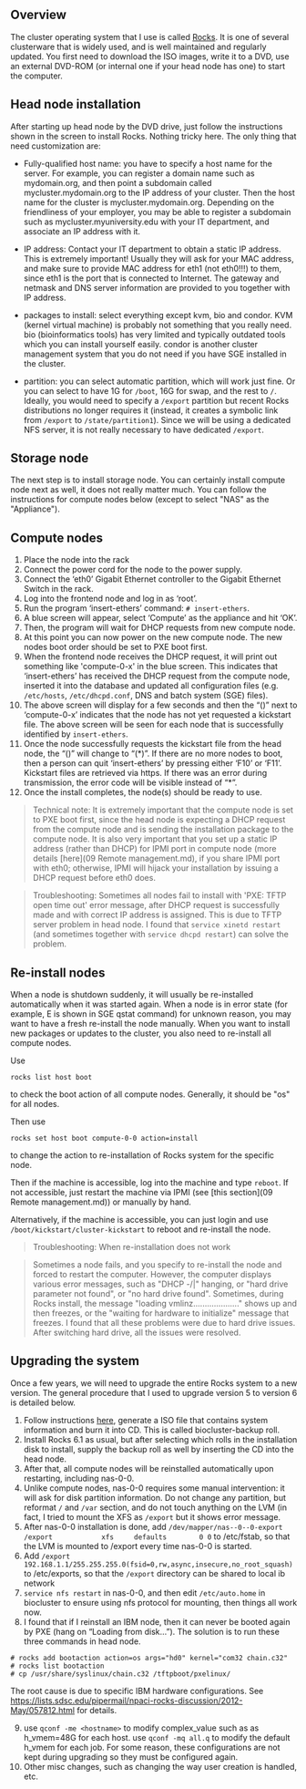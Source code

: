 ## Overview

The cluster operating system that I use is called [Rocks](http://www.rocksclusters.org/wordpress/). It is one of several clusterware that is widely used, and is well maintained and regularly updated. You first need to download the ISO images, write it to a DVD, use an external DVD-ROM (or internal one if your head node has one) to start the computer.

## Head node installation

After starting up head node by the DVD drive, just follow the instructions shown in the screen to install Rocks. Nothing tricky here. The only thing that need customization are:

- Fully-qualified host name: you have to specify a host name for the server. For example, you can register a domain name such as mydomain.org, and then point a subdomain called mycluster.mydomain.org to the IP address of your cluster. Then the host name for the cluster is mycluster.mydomain.org. Depending on the friendliness of your employer, you may be able to register a subdomain such as mycluster.myuniversity.edu with your IT department, and associate an IP address with it.

- IP address: Contact your IT department to obtain a static IP address. This is extremely important! Usually they will ask for your MAC address, and make sure to provide MAC address for eth1 (not eth0!!!) to them, since eth1 is the port that is connected to Internet. The gateway and netmask and DNS server information are provided to you together with IP address.

- packages to install: select everything except kvm, bio and condor. KVM (kernel virtual machine) is probably not something that you really need. bio (bioinformatics tools) has very limited and typically outdated tools which you can install yourself easily. condor is another cluster management system that you do not need if you have SGE installed in the cluster. 

- partition: you can select automatic partition, which will work just fine. Or you can select to have 1G for `/boot`, 16G for swap, and the rest to `/`. Ideally, you would need to specify a `/export` partition but recent Rocks distributions no longer requires it (instead, it creates a symbolic link from `/export` to `/state/partition1`). Since we will be using a dedicated NFS server, it is not really necessary to have dedicated `/export`.

## Storage node

The next step is to install storage node. You can certainly install compute node next as well, it does not really matter much. You can follow the instructions for compute nodes below (except to select "NAS" as the "Appliance").

## Compute nodes

1. Place the node into the rack
2. Connect the power cord for the node to the power supply.
3. Connect the ‘eth0’ Gigabit Ethernet controller to the Gigabit Ethernet Switch in the rack.
4. Log into the frontend node and log in as ‘root’.
5. Run the program ‘insert-ethers’ command: `# insert-ethers`.
6. A blue screen will appear, select ‘Compute’ as the appliance and hit ‘OK’.
7. Then, the program will wait for DHCP requests from new compute node.
8. At this point you can now power on the new compute node. The new nodes boot order should be set to PXE boot first.
9. When the frontend node receives the DHCP request, it will print out something like 'compute-0-x' in the blue screen. This indicates that ‘insert-ethers’ has received the DHCP request from the compute node, inserted it into the database and updated all configuration files (e.g. `/etc/hosts`, `/etc/dhcpd.conf`, DNS and batch system (SGE) files).
10. The above screen will display for a few seconds and then the “()” next to ‘compute-0-x’ indicates that the node has not yet requested a kickstart file. The above screen will be seen for each node that is successfully identified by `insert-ethers`.
11. Once the node successfully requests the kickstart file from the head node, the “()” will change to “(\*)”. If there are no more nodes to boot, then a person can quit ‘insert-ethers’ by pressing either ‘F10’ or ‘F11’. Kickstart files are retrieved via https. If there was an error during transmission, the error code will be visible instead of “\*”.
12. Once the install completes, the node(s) should be ready to use.

> Technical note: It is extremely important that the compute node is set to PXE boot first, since the head node is expecting a DHCP request from the compute node and is sending the installation package to the compute node. It is also very important that you set up a static IP address (rather than DHCP) for IPMI port in compute node (more details [here](09 Remote management.md), if you share IPMI port with eth0; otherwise, IPMI will hijack your installation by issuing a DHCP request before eth0 does.

> Troubleshooting: Sometimes all nodes fail to install with 'PXE: TFTP open time out' error message, after DHCP request is successfully made and with correct IP address is assigned. This is due to TFTP server problem in head node. I found that `service xinetd restart` (and sometimes together with `service dhcpd restart`) can solve the problem.

## Re-install nodes

When a node is shutdown suddenly, it will usually be re-installed automatically when it was started again. When a node is in error state (for example, E is shown in SGE qstat command) for unknown reason, you may want to have a fresh re-install the node manually. When you want to install new packages or updates to the cluster, you also need to re-install all compute nodes.

Use 

```
rocks list host boot
```

to check the boot action of all compute nodes. Generally, it should be "os" for all nodes.

Then use

```
rocks set host boot compute-0-0 action=install
```

to change the action to re-installation of Rocks system for the specific node.

Then if the machine is accessible, log into the machine and type `reboot`. If not accessible, just restart the machine via IPMI (see [this section](09 Remote management.md)) or manually by hand.

Alternatively, if the machine is accessible, you can just login and use `/boot/kickstart/cluster-kickstart` to reboot and re-install the node.

> Troubleshooting: When re-installation does not work

> Sometimes a node fails, and you specify to re-install the node and forced to restart the computer. However, the computer displays various error messages, such as "DHCP -/|\" hanging, or "hard drive parameter not found", or "no hard drive found". Sometimes, during Rocks install, the message "loading vmlinz...................." shows up and then freezes, or the "waiting for hardware to initialize" message that freezes. I found that all these problems were due to hard drive issues. After switching hard drive, all the issues were resolved.

## Upgrading the system

Once a few years, we will need to upgrade the entire Rocks system to a new version. The general procedure that I used to upgrade version 5 to version 6 is detailed below.

1. Follow instructions [here](http://central6.rocksclusters.org/roll-documentation/base/6.1/upgrade-frontend.html), generate a ISO file that contains system information and burn it into CD. This is called biocluster-backup roll.
2. Install Rocks 6.1 as usual, but after selecting which rolls in the installation disk to install, supply the backup roll as well by inserting the CD into the head node.
3. After that, all compute nodes will be reinstalled automatically upon restarting, including nas-0-0.
4. Unlike compute nodes, nas-0-0 requires some manual intervention: it will ask for disk partition information. Do not change any partition, but reformat `/` and `/var` section, and do not touch anything on the LVM (in fact, I tried to mount the XFS as `/export` but it shows error message.
5. After nas-0-0 installation is done, add `/dev/mapper/nas--0--0-export /export            xfs     defaults        0 0` to /etc/fstab, so that the LVM is mounted to /export every time nas-0-0 is started.
6. Add `/export 192.168.1.1/255.255.255.0(fsid=0,rw,async,insecure,no_root_squash)` to /etc/exports, so that the `/export` directory can be shared to local ib network
7. `service nfs restart` in nas-0-0, and then edit `/etc/auto.home` in biocluster to ensure using nfs protocol for mounting, then things all work now.
8. I found that if I reinstall an IBM node, then it can never be booted again by PXE (hang on “Loading from disk…”). The solution is to run these three commands in head node.

```
# rocks add bootaction action=os args="hd0" kernel="com32 chain.c32"
# rocks list bootaction
# cp /usr/share/syslinux/chain.c32 /tftpboot/pxelinux/
```

The root cause is due to specific IBM hardware configurations. See https://lists.sdsc.edu/pipermail/npaci-rocks-discussion/2012-May/057812.html for details.

9. use `qconf -me <hostname>` to modify complex_value such as as h_vmem=48G for each host. use `qconf -mq all.q` to modify the default h_vmem for each job. For some reason, these configurations are not kept during upgrading so they must be configured again.
10. Other misc changes, such as changing the way user creation is handled, etc.



